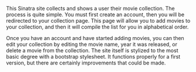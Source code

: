This Sinatra site collects and shows a user their movie collection. The process is quite simple. You must first create an account, then you will be redirected to your collection page. This page will allow you to add movies to your collection, and then it will compile the list for you in alphabetical order.

Once you have an account and have started adding movies, you can then edit your collection by editing the movie name, year it was released, or delete a movie from the collection. The site itself is stylized to the most basic degree with a bootstrap stylesheet. It functions properly for a first version, but there are certainly improvements that could be made.

